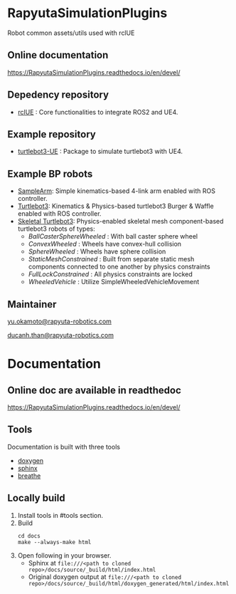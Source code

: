 # RapyutaSimulationPlugins

Robot common assets/utils used with rclUE

## Online documentation

https://RapyutaSimulationPlugins.readthedocs.io/en/devel/

## Depedency repository

- [rclUE](https://github.com/rapyuta-robotics/rclUE) : Core functionalities to integrate ROS2 and UE4.

## Example repository

- [turtlebot3-UE](https://github.com/rapyuta-robotics/turtlebot3-UE) : Package to simulate turtlebot3 with UE4.

## Example BP robots
- [SampleArm](https://github.com/rapyuta-robotics/RapyutaSimulationPlugins/tree/devel/Content/Robots/SampleArm): Simple kinematics-based 4-link arm enabled with ROS controller.
- [Turtlebot3](https://github.com/rapyuta-robotics/RapyutaSimulationPlugins/tree/devel/Content/Robots/Turtlebot3): Kinematics & Physics-based turtlebot3 Burger & Waffle enabled with ROS controller.
- [Skeletal Turtlebot3](https://github.com/rapyuta-robotics/RapyutaSimulationPlugins/tree/devel/Content/SkeletalRobots/Turtlebot3): Physics-enabled skeletal mesh component-based turtlebot3 robots of types: 
    - _BallCasterSphereWheeled_ : With ball caster sphere wheel
    - _ConvexWheeled_ : Wheels have convex-hull collision
    - _SphereWheeled_ : Wheels have sphere collision
    - _StaticMeshConstrained_ : Built from separate static mesh components connected to one another by physics constraints
    - _FullLockConstrained_ : All physics constraints are locked
    - _WheeledVehicle_ : Utilize SimpleWheeledVehicleMovement

## Maintainer

yu.okamoto@rapyuta-robotics.com

ducanh.than@rapyuta-robotics.com

# Documentation

## Online doc are available in readthedoc

https://RapyutaSimulationPlugins.readthedocs.io/en/devel/

## Tools

Documentation is built with three tools

- [doxygen](http://www.doxygen.org)
- [sphinx](http://www.sphinx-doc.org)
- [breathe](https://breathe.readthedocs.io)

## Locally build

1. Install tools in #tools section.
2. Build
   ```
   cd docs
   make --always-make html
   ```
3. Open following in your browser.
   - Sphinx at `file:///<path to cloned repo>/docs/source/_build/html/index.html`
   - Original doxygen output at `file:///<path to cloned repo>/docs/source/_build/html/doxygen_generated/html/index.html`
